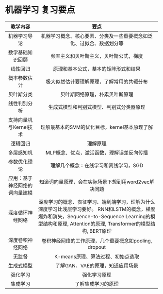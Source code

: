 # 机器学习 复习要点

|            教学内容            |                             要点                             |
| :----------------------------: | :----------------------------------------------------------: |
|          机器学习导论          | 机器学习概念、核心要素、分类及一些重要概念如泛化、过拟合、数据划分等 |
|        数学基础知识回顾        |            频率主义和贝叶斯主义，贝叶斯公式，梯度            |
|            线性回归            |             原理和基本公式，基本的矩阵形式和结果             |
|          概率参数估计          |          极大似然估计要理解原理，了解常用的共轭分布          |
|           贝叶斯分类           |                贝叶斯网络原理，朴素贝叶斯原理                |
|          线性判别分析          |           生成式模型和判别式模型、判别式分类器原理           |
|     支持向量机与Kernel技术     |        理解最基本的SVM的优化目标，kernel基本原理了解         |
|            逻辑回归            |                           理解原理                           |
|           多层感知机           |          MLP概念、优点，激活函数，理解误差反向传播           |
|          参数优化理论          |            理解几个概念：在线学习和离线学习，SGD             |
| 应用：基于神经网络的词向量建模 |     知道词向量原理，会在实际场景下想到用word2vec解决问题     |
|        深度循环神经网络        | 深度学习的概念、表征学习、端到端学习，理解为什么深度学习比浅层学习要好。  RNN和LSTM的概念，梯度爆炸和消失，Sequence-to-Sequence Learning的模型结构和原理, Attention的原理,  Transformer的模型结构, BERT原理 |
|        深度卷积神经网络        |    卷积神经网络的工作原理，几个重要概念如pooling, dropout    |
|             无监督             |              K-means原理、算法过程、初始点选取               |
|           生成式模型           |               了解GAN，VAE的原理，知道应用场景               |
|            强化学习            |                         强化学习原理                         |
|            集成学习            |                      了解集成学习的原理                      |

